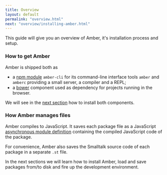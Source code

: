 ```yaml
---
title: Overview
layout: default
permalink: "overview.html"
next: "overview/installing-amber.html"
---
```


This guide will give you an overview of Amber, it's installation
process and setup.

### How to get Amber

Amber is shipped both as

- a [npm module](https://npmjs.org/package/amber-cli) `amber-cli` for its command-line
  interface tools `amber` and `amberc` providing a small server, a compiler and a REPL;
- a [bower](http://bower.io) component used as dependency for projects
  running in the browser.

We will see in the [next section](overview/installing.html) how
to install both components.

### How Amber manages files

Amber compiles to JavaScript. It saves each package file as
a JavaScript [asynchronous module definition](https://github.com/amdjs/amdjs-api/wiki/AMD)
containing the compiled JavaScript code of the package.

For convenience, Amber also saves the Smalltalk source code
of each package in a separate `.st` file.

In the next sections we will learn how to install Amber, load and save
packages from/to disk and fire up the development environment.
